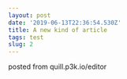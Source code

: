 ```yaml
---
layout: post
date: '2019-06-13T22:36:54.530Z'
title: A new kind of article
tags: test
slug: 2
---
```

posted from quill.p3k.io/editor
